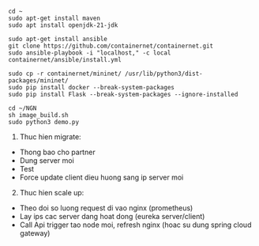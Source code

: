 ```shell
cd ~
sudo apt-get install maven
sudo apt install openjdk-21-jdk

sudo apt-get install ansible
git clone https://github.com/containernet/containernet.git
sudo ansible-playbook -i "localhost," -c local containernet/ansible/install.yml

sudo cp -r containernet/mininet/ /usr/lib/python3/dist-packages/mininet/
sudo pip install docker --break-system-packages
sudo pip install Flask --break-system-packages --ignore-installed

cd ~/NGN
sh image_build.sh
sudo python3 demo.py
```

1. Thuc hien migrate:
- Thong bao cho partner
- Dung server moi
- Test
- Force update client dieu huong sang ip server moi
2. Thuc hien scale up:
- Theo doi so luong request di vao nginx (prometheus)
- Lay ips cac server dang hoat dong (eureka server/client)
- Call Api trigger tao node moi, refresh nginx (hoac su dung spring cloud gateway)